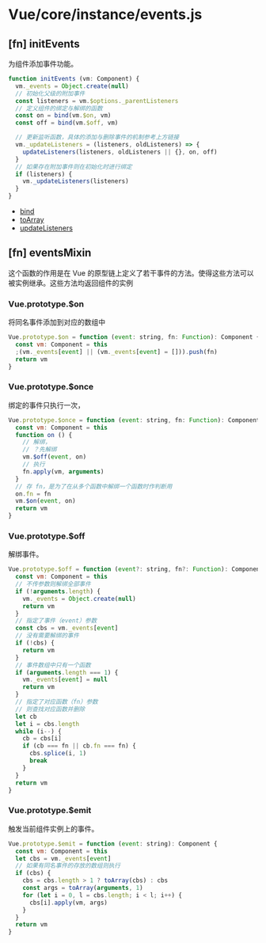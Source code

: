# Vue/core/instance/events.js

## [fn] initEvents

为组件添加事件功能。

``` javascript
function initEvents (vm: Component) {
  vm._events = Object.create(null)
  // 初始化父级的附加事件
  const listeners = vm.$options._parentListeners
  // 定义组件的绑定与解绑的函数
  const on = bind(vm.$on, vm)
  const off = bind(vm.$off, vm)

  // 更新监听函数，具体的添加与删除事件的机制参考上方链接
  vm._updateListeners = (listeners, oldListeners) => {
    updateListeners(listeners, oldListeners || {}, on, off)
  }
  // 如果存在附加事件则在初始化时进行绑定
  if (listeners) {
    vm._updateListeners(listeners)
  }
}
```

- [bind](../../shared/util.md#fn-bind)
- [toArray](../../shared/util.md#fn-toarray)
- [updateListeners](../vdom/helpers.md#fn-updateListeners)

## [fn] eventsMixin

这个函数的作用是在 Vue 的原型链上定义了若干事件的方法。使得这些方法可以被实例继承。这些方法均返回组件的实例

### Vue.prototype.$on

将同名事件添加到对应的数组中

``` javascript
Vue.prototype.$on = function (event: string, fn: Function): Component {
  const vm: Component = this
  ;(vm._events[event] || (vm._events[event] = [])).push(fn)
  return vm
}
```

### Vue.prototype.$once

绑定的事件只执行一次，

``` javascript
Vue.prototype.$once = function (event: string, fn: Function): Component {
  const vm: Component = this
  function on () {
    // 解绑，
    // ？先解绑
    vm.$off(event, on)
    // 执行
    fn.apply(vm, arguments)
  }
  // 存 fn，是为了在从多个函数中解绑一个函数时作判断用
  on.fn = fn
  vm.$on(event, on)
  return vm
}
```

### Vue.prototype.$off

解绑事件。

``` javascript
Vue.prototype.$off = function (event?: string, fn?: Function): Component {
  const vm: Component = this
  // 不传参数则解绑全部事件
  if (!arguments.length) {
    vm._events = Object.create(null)
    return vm
  }
  // 指定了事件（event）参数
  const cbs = vm._events[event]
  // 没有需要解绑的事件
  if (!cbs) {
    return vm
  }
  // 事件数组中只有一个函数
  if (arguments.length === 1) {
    vm._events[event] = null
    return vm
  }
  // 指定了对应函数（fn）参数
  // 则查找对应函数并删除
  let cb
  let i = cbs.length
  while (i--) {
    cb = cbs[i]
    if (cb === fn || cb.fn === fn) {
      cbs.splice(i, 1)
      break
    }
  }
  return vm
}
```

### Vue.prototype.$emit

触发当前组件实例上的事件。

``` javascript
Vue.prototype.$emit = function (event: string): Component {
  const vm: Component = this
  let cbs = vm._events[event]
  // 如果有同名事件的存放的数组则执行
  if (cbs) {
    cbs = cbs.length > 1 ? toArray(cbs) : cbs
    const args = toArray(arguments, 1)
    for (let i = 0, l = cbs.length; i < l; i++) {
      cbs[i].apply(vm, args)
    }
  }
  return vm
}
```
